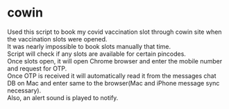 # cowin

Used this script to book my covid vaccination slot through cowin site when the vaccination slots were opened.  
It was nearly impossible to book slots manually that time.  
Script will check if any slots are available for certain pincodes.  
Once slots open, it will open Chrome browser and enter the mobile number and request for OTP.  
Once OTP is received it will automatically read it from the messages chat DB on Mac and enter same to the browser(Mac and iPhone message sync necessary).  
Also, an alert sound is played to notify. 